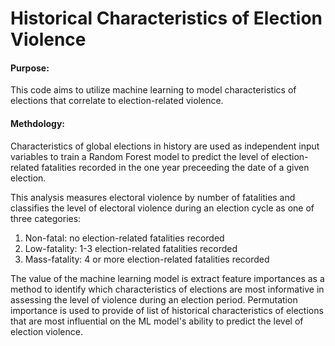 # Historical Characteristics of Election Violence

#### Purpose:
This code aims to utilize machine learning to model characteristics of elections that correlate to election-related violence. 

#### Methdology:
Characteristics of global elections in history are used as independent input variables to train a Random Forest model to predict the level of election-related fatalities recorded in the one year preceeding the date of a given election.

This analysis measures electoral violence by number of fatalities and classifies the level of electoral violence during an election cycle as one of three categories:
1. Non-fatal: no election-related fatalities recorded
2. Low-fatality: 1-3 election-related fatalities recorded
3. Mass-fatality: 4 or more election-related fatalities recorded

The value of the machine learning model is extract feature importances as a method to identify which characteristics of elections are most informative in assessing the level of violence during an election period. Permutation importance is used to provide of list of historical characteristics of elections that are most influential on the ML model's ability to predict the level of election violence.
